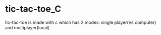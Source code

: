 # tic-tac-toe_C
tic-tac-toe is made with c which has 2 modes: single player(Vs computer) and multiplayer(local)
